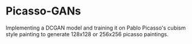 # Picasso-GANs
Implementing a DCGAN model and training it on Pablo Picasso's cubism style painting to generate 128x128 or 256x256 picasso paintings.
